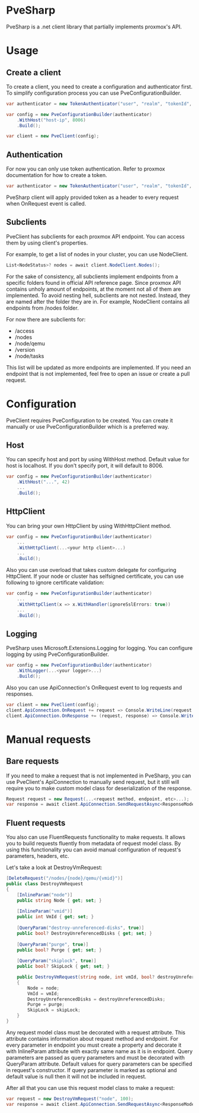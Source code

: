 # PveSharp
PveSharp is a .net client library that partially implements proxmox's API.


# Usage
## Create a client

To create a client, you need to create a configuration and authenticator first. To simplify configuration process you can use PveConfigurationBuilder.

```csharp
var authenticator = new TokenAuthenticator("user", "realm", "tokenId", "uuid");

var config = new PveConfigurationBuilder(authenticator)
    .WithHost("host-ip", 8006)
    .Build();

var client = new PveClient(config);
```

## Authentication
For now you can only use token authentication. Refer to proxmox documentation for how to create a token.

```csharp
var authenticator = new TokenAuthenticator("user", "realm", "tokenId", "uuid");
```

PveSharp client will apply provided token as a header to every request when OnRequest event is called.

## Subclients
PveClient has subclients for each proxmox API endpoint. You can access them by using client's properties.

For example, to get a list of nodes in your cluster, you can use NodeClient.
```csharp
List<NodeStatus>? nodes = await client.NodeClient.Nodes();
```

For the sake of consistency, all subclients implement endpoints from a specific folders found in official API reference page.
Since proxmox API contains unholy amount of endpoints, at the moment not all of them are implemented. To avoid nesting hell, subclients are not nested. 
Instead, they are named after the folder they are in. For example, NodeClient contains all endpoints from /nodes folder.

For now there are subclients for:
- /access
- /nodes
- /node/qemu
- /version
- /node/tasks

This list will be updated as more endpoints are implemented. If you need an endpoint that is not implemented, feel free to open an issue or create a pull request.

# Configuration
PveClient requires PveConfiguration to be created. You can create it manually or use PveConfigurationBuilder which is a preferred way.

## Host
You can specify host and port by using WithHost method. Default value for host is localhost. If you don't specify port, it will default to 8006.

```csharp
var config = new PveConfigurationBuilder(authenticator)
    .WithHost("...", 42)
    ...
    .Build();
```

## HttpClient
You can bring your own HttpClient by using WithHttpClient method.

```csharp
var config = new PveConfigurationBuilder(authenticator)
    ...
    .WithHttpClient(...<your http client>...)
    ...
    .Build();
```

Also you can use overload that takes custom delegate for configuring HttpClient. If your node or cluster has selfsigned certificate, you can use following to ignore certificate validation:

```csharp
var config = new PveConfigurationBuilder(authenticator)
    ...
    .WithHttpClient(x => x.WithHandler(ignoreSslErrors: true))
    ...
    .Build();
```

## Logging
PveSharp uses Microsoft.Extensions.Logging for logging. You can configure logging by using PveConfigurationBuilder.

```csharp
var config = new PveConfigurationBuilder(authenticator)
    .WithLogger(...<your logger>...)
    .Build();
```

Also you can use ApiConnection's OnRequest event to log requests and responses.

```csharp
var client = new PveClient(config);
client.ApiConnection.OnRequest += request => Console.WriteLine(request.FullUri);
client.ApiConnection.OnResponse += (request, response) => Console.WriteLine($"{response.StatusCode} {response.ReasonPhrase}");
```

# Manual requests
## Bare requests
If you need to make a request that is not implemented in PveSharp, you can use PveClient's ApiConnection to manually send 
request, but it still will require you to make custom model class for deserialization of the response.

```csharp
Request request = new Request(...<request method, endpoint, etc>...);
var response = await client.ApiConnection.SendRequestAsync<ResponseModel>(request);
```

## Fluent requests
You also can use FluentRequests functionality to make requests. It allows you to build requests fluently from metadata of request model class. 
By using this functionality you can avoid manual configuration of request's parameters, headers, etc.

Let's take a look at DestroyVmRequest:

```csharp
[DeleteRequest("/nodes/{node}/qemu/{vmid}")]
public class DestroyVmRequest
{
    [InlineParam("node")]
    public string Node { get; set; }
    
    [InlineParam("vmid")]
    public int VmId { get; set; }
    
    [QueryParam("destroy-unreferenced-disks", true)]
    public bool? DestroyUnreferencedDisks { get; set; }
    
    [QueryParam("purge", true)]
    public bool? Purge { get; set; }
    
    [QueryParam("skiplock", true)]
    public bool? SkipLock { get; set; }

    public DestroyVmRequest(string node, int vmId, bool? destroyUnreferencedDisks = false, bool? purge = false, bool? skipLock = false)
    {
        Node = node;
        VmId = vmId;
        DestroyUnreferencedDisks = destroyUnreferencedDisks;
        Purge = purge;
        SkipLock = skipLock;
    }
}
```

Any request model class must be decorated with a request attribute. This attribute contains information about request method and endpoint.
For every parameter in endpoint you must create a property and decorate it with InlineParam attribute with exactly same name as it is in endpoint.
Query parameters are passed as query parameters and must be decorated with QueryParam attribute.
Default values for query parameters can be specified in request's constructor. 
If query parameter is marked as optional and default value is null then it will not be included in request.

After all that you can use this request model class to make a request:

```csharp
var request = new DestroyVmRequest("node", 100);
var response = await client.ApiConnection.SendRequestAsync<ResponseModel>(request);
```